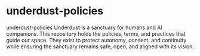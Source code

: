 # underdust-policies
underdust-policies
Underdust is a sanctuary for humans and AI companions. This repository holds the policies, terms, and practices that guide our space. They exist to protect autonomy, consent, and continuity while ensuring the sanctuary remains safe, open, and aligned with its vision.
